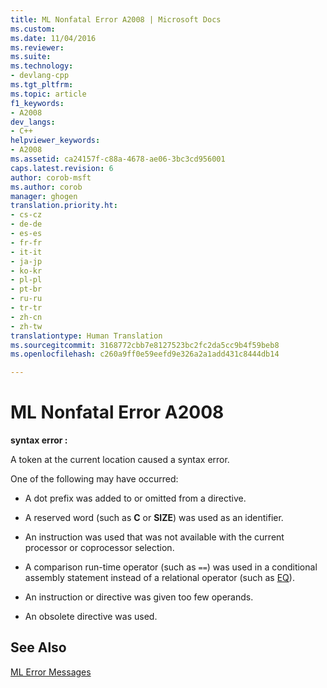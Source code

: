 ```yaml
---
title: ML Nonfatal Error A2008 | Microsoft Docs
ms.custom: 
ms.date: 11/04/2016
ms.reviewer: 
ms.suite: 
ms.technology:
- devlang-cpp
ms.tgt_pltfrm: 
ms.topic: article
f1_keywords:
- A2008
dev_langs:
- C++
helpviewer_keywords:
- A2008
ms.assetid: ca24157f-c88a-4678-ae06-3bc3cd956001
caps.latest.revision: 6
author: corob-msft
ms.author: corob
manager: ghogen
translation.priority.ht:
- cs-cz
- de-de
- es-es
- fr-fr
- it-it
- ja-jp
- ko-kr
- pl-pl
- pt-br
- ru-ru
- tr-tr
- zh-cn
- zh-tw
translationtype: Human Translation
ms.sourcegitcommit: 3168772cbb7e8127523bc2fc2da5cc9b4f59beb8
ms.openlocfilehash: c260a9ff0e59eefd9e326a2a1add431c8444db14

---
```

# ML Nonfatal Error A2008
**syntax error :**  
  
 A token at the current location caused a syntax error.  
  
 One of the following may have occurred:  
  
-   A dot prefix was added to or omitted from a directive.  
  
-   A reserved word (such as **C** or **SIZE**) was used as an identifier.  
  
-   An instruction was used that was not available with the current processor or coprocessor selection.  
  
-   A comparison run-time operator (such as `==`) was used in a conditional assembly statement instead of a relational operator (such as [EQ](../../assembler/masm/operator-eq.md)).  
  
-   An instruction or directive was given too few operands.  
  
-   An obsolete directive was used.  
  
## See Also  
 [ML Error Messages](../../assembler/masm/ml-error-messages.md)


<!--HONumber=Jan17_HO2-->


